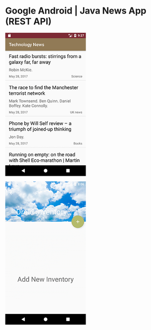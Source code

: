 # Google Android | Java News App (REST API)


![Android News API App](/AndroidNewApp.gif?raw=true "Android News App")


![Android Inventory App](/AndroidInventoryApp.gif?raw=true "Android Inventory App")
